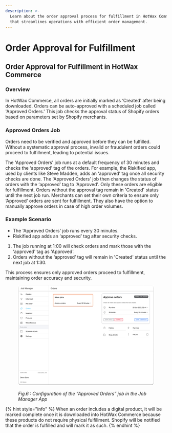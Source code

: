 ```yaml
---
description: >-
  Learn about the order approval process for fulfillment in HotWax Commerce,
  that streamlines operations with efficient order management.
---
```


# Order Approval for Fulfillment

## Order Approval for Fulfillment in HotWax Commerce

### Overview

In HotWax Commerce, all orders are initially marked as ‘Created’ after being downloaded. Orders can be auto-approved with a scheduled job called 'Approved Orders.' This job checks the approval status of Shopify orders based on parameters set by Shopify merchants.

### Approved Orders Job

Orders need to be verified and approved before they can be fulfilled. Without a systematic approval process, invalid or fraudulent orders could proceed to fulfillment, leading to potential issues.

The 'Approved Orders' job runs at a default frequency of 30 minutes and checks the ‘approved’ tag of the orders. For example, the Riskified app, used by clients like Steve Madden, adds an ‘approved’ tag once all security checks are done. The 'Approved Orders' job then changes the status of orders with the ‘approved’ tag to 'Approved'. Only these orders are eligible for fulfillment. Orders without the approval tag remain in 'Created' status until the next job run. Merchants can set their own criteria to ensure only ‘Approved’ orders are sent for fulfillment. They also have the option to manually approve orders in case of high order volumes.

### Example Scenario

* The 'Approved Orders' job runs every 30 minutes.
* Riskified app adds an ‘approved’ tag after security checks.

1. The job running at 1:00 will check orders and mark those with the ‘approved’ tag as 'Approved'.
2. Orders without the ‘approved’ tag will remain in 'Created' status until the next job at 1:30.

This process ensures only approved orders proceed to fulfillment, maintaining order accuracy and security.

<figure><img src="../../.gitbook/assets/21.png" alt=""><figcaption><p><em>Fig.6 : Configuration of the “Approved Orders” job in the Job Manager App</em></p></figcaption></figure>

{% hint style="info" %}
When an order includes a digital product, it will be marked complete once it is downloaded into HotWax Commerce because these products do not require physical fulfillment. Shopify will be notified that the order is fulfilled and will mark it as such.
{% endhint %}
